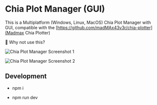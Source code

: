 # Chia Plot Manager (GUI)
This is a Multiplatform (Windows, Linux, MacOS) Chia Plot Manager with GUI, compatible with the [https://github.com/madMAx43v3r/chia-plotter](Madmax Chia Plotter)

🚀 Why not use this?

![Chia Plot Manager Screenshot 1](https://user-images.githubusercontent.com/3529184/124125071-d3224c80-da3e-11eb-9fee-888b704acf55.png)

![Chia Plot Manager Screenshot 2](https://user-images.githubusercontent.com/3529184/124125101-dae1f100-da3e-11eb-88ce-9de624abf3c6.png)

## Development

- npm i

- npm run dev